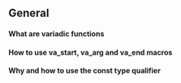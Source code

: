 ## General
#### What are variadic functions
#### How to use va_start, va_arg and va_end macros
#### Why and how to use the const type qualifier
